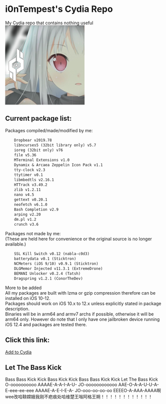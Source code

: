# i0nTempest's Cydia Repo
My Cydia repo that contains nothing useful<br />
![Repo Icon](./ReadmeIcon.png)
## Current package list:
Packages compiled/made/modified by me:
````
    Dropbear v2019.78
    libncurses5 (32bit library only) v5.7
    ioreg (32bit only) v76
    file v5.36
    MTerminal Extensions v1.0
    Dynamix & Arcaea Zeppelin Icon Pack v1.1
    tty-clock v2.3
    ttytimer v0.1
    libmbedtls v2.16.1
    HTTrack v3.49.2
    zlib v1.2.11
    nano v4.5
    gettext v0.20.1
    neofetch v6.1.0
    Bash Completion v2.9
    arping v2.20
    dm.pl v1.2
    crunch v3.6
````
Packages not made by me:<br />
(These are held here for convenience or the original source is no longer available.)
````
    SSL Kill Switch v0.12 (nabla-c0d3)
    batterydata v0.1 (Sticktron)
    NCMeters (iOS 9/10) v0.9.1 (Sticktron)
    DLGMemor Injected v11.3.1 (ExtremeDrone)
    BEMANI Unlocker v0.2.4 (Tatsh)
    Dragspring v1.2.1 (ConorTheDev)
````
More to be added<br />
All my packages are built with lzma or gzip compression therefore can be installed on iOS 10-12.<br />
Packages should work on iOS 10.x to 12.x unless explicitly stated in package description.<br />
Binaries will be in arm64 and armv7 archs if possible, otherwise it will be arm64 only.
However do note that I only have one jailbroken device running iOS 12.4 and packages are tested there.
## Click this link:
[Add to Cydia](cydia://url/https://cydia.saurik.com/api/share#?source=https://i0ntempest.github.io/cydia-repo/)
## Let The Bass Kick
Bass Bass Kick Kick Bass Kick Kick Bass Bass Kick Kick Let The Bass Kick O-oooooooooo AAAAE-A-A-I-A-U- JO-oooooooooooo AAE-O-A-A-U-U-A- E-eee-ee-eee AAAAE-A-E-I-E-A- JO-ooo-oo-oo-oo EEEEO-A-AAA-AAAA啊wee改哈鞥嫦娥我刚不疤痕处哈维楚王嗡阿格王朔！！！！！！！！！！！！
